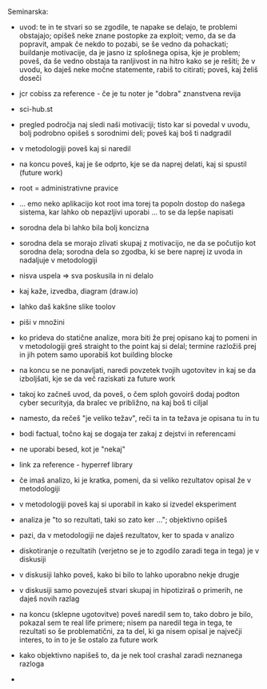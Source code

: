 Seminarska:
- uvod: te in te stvari so se zgodile, te napake se delajo, te problemi obstajajo; opišeš neke znane postopke za exploit; vemo, da se da popravit, ampak če nekdo to pozabi, se še vedno da pohackati; buildanje motivacije, da je jasno iz splošnega opisa, kje je problem; poveš, da še vedno obstaja ta ranljivost in na hitro kako se je rešiti; že v uvodu, ko daješ neke močne statemente, rabiš to citirati; poveš, kaj želiš doseči
- jcr cobiss za reference - če je tu noter je "dobra" znanstvena revija
- sci-hub.st
- pregled področja naj sledi naši motivaciji; tisto kar si povedal v uvodu, bolj podrobno opišeš s sorodnimi deli; poveš kaj boš ti nadgradil
- v metodologiji poveš kaj si naredil
- na koncu poveš, kaj je še odprto, kje se da naprej delati, kaj si spustil (future work)

- root = administrativne pravice
- ... emo neko aplikacijo kot root ima torej ta popoln dostop do našega sistema, kar lahko ob nepazljivi uporabi  ... to se da lepše napisati
- sorodna dela bi lahko bila bolj koncizna
- sorodna dela se morajo zlivati skupaj z motivacijo, ne da se počutijo kot sorodna dela; sorodna dela so zgodba, ki se bere naprej iz uvoda in nadaljuje v metodologiji
- nisva uspela => sva poskusila in ni delalo
- kaj kaže, izvedba, diagram (draw.io)
- lahko daš kakšne slike toolov
- piši v množini
- ko prideva do statične analize, mora biti že prej opisano kaj to pomeni in v metodologiji greš straight to the point kaj si delal; termine razložiš prej in jih potem samo uporabiš kot building blocke
- na koncu se ne ponavljati, naredi povzetek tvojih ugotovitev in kaj se da izboljšati, kje se da več raziskati za future work

- takoj ko začneš uvod, da poveš, o čem sploh govoirš dodaj podton cyber securityja, da bralec ve približno, na kaj boš ti ciljal
- namesto, da rečeš "je veliko težav", reči ta in ta težava je opisana tu in tu
- bodi factual, točno kaj se dogaja ter zakaj z dejstvi in referencami
- ne uporabi besed, kot je "nekaj"
- link za reference - hyperref library

- če imaš analizo, ki je kratka, pomeni, da si veliko rezultatov opisal že v metodologiji
- v metodologiji poveš kaj si uporabil in kako si izvedel eksperiment
- analiza je "to so rezultati, taki so zato ker ..."; objektivno opišeš
- pazi, da v metodologiji ne daješ rezultatov, ker to spada v analizo
- diskotiranje o rezultatih (verjetno se je to zgodilo zaradi tega in tega) je v diskusiji
- v diskusiji lahko poveš, kako bi bilo to lahko uporabno nekje drugje
- v diskusiji samo povezuješ stvari skupaj in hipotiziraš o primerih, ne daješ novih razlag
- na koncu (sklepne ugotovitve) poveš naredil sem to, tako dobro je bilo, pokazal sem te real life primere; nisem pa naredil tega in tega, te rezultati so še problematični, za ta del, ki ga nisem opisal je največji interes, to in to je še ostalo za future work

- kako objektivno napišeš to, da je nek tool crashal zaradi neznanega razloga
- 